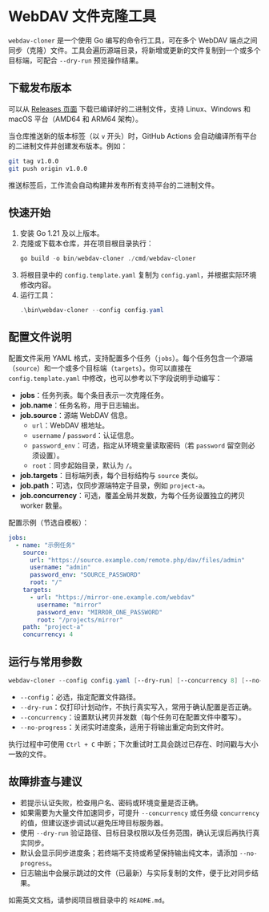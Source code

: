 # WebDAV 文件克隆工具

`webdav-cloner` 是一个使用 Go 编写的命令行工具，可在多个 WebDAV 端点之间同步（克隆）文件。工具会遍历源端目录，将新增或更新的文件复制到一个或多个目标端，可配合 `--dry-run` 预览操作结果。

## 下载发布版本

可以从 [Releases 页面](https://github.com/ANGJustinl/webdav_cloner/releases) 下载已编译好的二进制文件，支持 Linux、Windows 和 macOS 平台（AMD64 和 ARM64 架构）。

当仓库推送新的版本标签（以 `v` 开头）时，GitHub Actions 会自动编译所有平台的二进制文件并创建发布版本。例如：

```bash
git tag v1.0.0
git push origin v1.0.0
```

推送标签后，工作流会自动构建并发布所有支持平台的二进制文件。

## 快速开始

1. 安装 Go 1.21 及以上版本。
2. 克隆或下载本仓库，并在项目根目录执行：
   ```powershell
   go build -o bin/webdav-cloner ./cmd/webdav-cloner
   ```
3. 将根目录中的 `config.template.yaml` 复制为 `config.yaml`，并根据实际环境修改内容。
4. 运行工具：
   ```powershell
   .\bin\webdav-cloner --config config.yaml
   ```

## 配置文件说明

配置文件采用 YAML 格式，支持配置多个任务（`jobs`）。每个任务包含一个源端（`source`）和一个或多个目标端（`targets`）。你可以直接在 `config.template.yaml` 中修改，也可以参考以下字段说明手动编写：

- **jobs**：任务列表。每个条目表示一次克隆任务。
- **job.name**：任务名称，用于日志输出。
- **job.source**：源端 WebDAV 信息。
  - `url`：WebDAV 根地址。
  - `username` / `password`：认证信息。
  - `password_env`：可选，指定从环境变量读取密码（若 `password` 留空则必须设置）。
  - `root`：同步起始目录，默认为 `/`。
- **job.targets**：目标端列表，每个目标结构与 `source` 类似。
- **job.path**：可选，仅同步源端特定子目录，例如 `project-a`。
- **job.concurrency**：可选，覆盖全局并发数，为每个任务设置独立的拷贝 worker 数量。

配置示例（节选自模板）：

```yaml
jobs:
  - name: "示例任务"
    source:
      url: "https://source.example.com/remote.php/dav/files/admin"
      username: "admin"
      password_env: "SOURCE_PASSWORD"
      root: "/"
    targets:
      - url: "https://mirror-one.example.com/webdav"
        username: "mirror"
        password_env: "MIRROR_ONE_PASSWORD"
        root: "/projects/mirror"
    path: "project-a"
    concurrency: 4
```

## 运行与常用参数

```powershell
webdav-cloner --config config.yaml [--dry-run] [--concurrency 8] [--no-progress]
```

- `--config`：必选，指定配置文件路径。
- `--dry-run`：仅打印计划动作，不执行真实写入，常用于确认配置是否正确。
- `--concurrency`：设置默认拷贝并发数（每个任务可在配置文件中覆写）。
- `--no-progress`：关闭实时进度条，适用于将输出重定向到文件时。

执行过程中可使用 `Ctrl + C` 中断；下次重试时工具会跳过已存在、时间戳与大小一致的文件。

## 故障排查与建议

- 若提示认证失败，检查用户名、密码或环境变量是否正确。
- 如果需要为大量文件加速同步，可提升 `--concurrency` 或任务级 `concurrency` 的值，但建议逐步调试以避免压垮目标服务器。
- 使用 `--dry-run` 验证路径、目标目录权限以及任务范围，确认无误后再执行真实同步。
- 默认会显示同步进度条；若终端不支持或希望保持输出纯文本，请添加 `--no-progress`。
- 日志输出中会展示跳过的文件（已最新）与实际复制的文件，便于比对同步结果。

如需英文文档，请参阅项目根目录中的 `README.md`。
